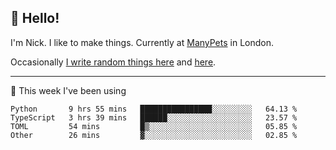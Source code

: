 ## 👋 Hello! 

I'm Nick. I like to make things. Currently at [ManyPets](https://manypets.com) in London.

Occasionally [I write random things here](https://nicksnell.com) and [here](https://twitter.com/nicksnell).

-------

🚀 This week I've been using

<!--START_SECTION:waka-->

```text
Python       9 hrs 55 mins   ████████████████░░░░░░░░░   64.13 %
TypeScript   3 hrs 39 mins   ██████░░░░░░░░░░░░░░░░░░░   23.57 %
TOML         54 mins         █▒░░░░░░░░░░░░░░░░░░░░░░░   05.85 %
Other        26 mins         ▓░░░░░░░░░░░░░░░░░░░░░░░░   02.85 %
```

<!--END_SECTION:waka-->
